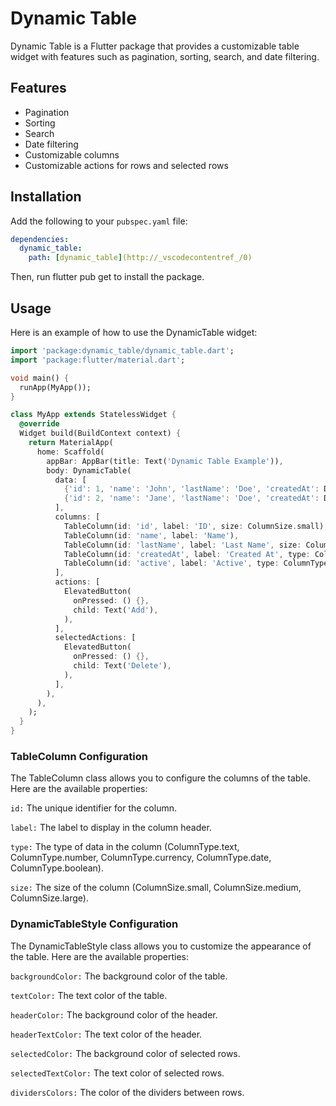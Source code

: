 # Dynamic Table

Dynamic Table is a Flutter package that provides a customizable table widget with features such as pagination, sorting, search, and date filtering.

## Features

- Pagination
- Sorting
- Search
- Date filtering
- Customizable columns
- Customizable actions for rows and selected rows

## Installation

Add the following to your `pubspec.yaml` file:

```yaml
dependencies:
  dynamic_table:
    path: [dynamic_table](http://_vscodecontentref_/0)
```

Then, run flutter pub get to install the package.

## Usage

Here is an example of how to use the DynamicTable widget:

```dart
import 'package:dynamic_table/dynamic_table.dart';
import 'package:flutter/material.dart';

void main() {
  runApp(MyApp());
}

class MyApp extends StatelessWidget {
  @override
  Widget build(BuildContext context) {
    return MaterialApp(
      home: Scaffold(
        appBar: AppBar(title: Text('Dynamic Table Example')),
        body: DynamicTable(
          data: [
            {'id': 1, 'name': 'John', 'lastName': 'Doe', 'createdAt': DateTime.now(), 'active': true},
            {'id': 2, 'name': 'Jane', 'lastName': 'Doe', 'createdAt': DateTime.now(), 'active': false},
          ],
          columns: [
            TableColumn(id: 'id', label: 'ID', size: ColumnSize.small),
            TableColumn(id: 'name', label: 'Name'),
            TableColumn(id: 'lastName', label: 'Last Name', size: ColumnSize.large),
            TableColumn(id: 'createdAt', label: 'Created At', type: ColumnType.date),
            TableColumn(id: 'active', label: 'Active', type: ColumnType.boolean),
          ],
          actions: [
            ElevatedButton(
              onPressed: () {},
              child: Text('Add'),
            ),
          ],
          selectedActions: [
            ElevatedButton(
              onPressed: () {},
              child: Text('Delete'),
            ),
          ],
        ),
      ),
    );
  }
}
```

### TableColumn Configuration
The TableColumn class allows you to configure the columns of the table. Here are the available properties:

```id:``` The unique identifier for the column.

```label:``` The label to display in the column header.

```type:``` The type of data in the column (ColumnType.text, ColumnType.number, ColumnType.currency, ColumnType.date, ColumnType.boolean).

```size:``` The size of the column (ColumnSize.small, ColumnSize.medium, ColumnSize.large).

### DynamicTableStyle Configuration
The DynamicTableStyle class allows you to customize the appearance of the table. Here are the available properties:

```backgroundColor:``` The background color of the table.

```textColor:``` The text color of the table.

```headerColor:``` The background color of the header.

```headerTextColor:``` The text color of the header.

```selectedColor:``` The background color of selected rows.

```selectedTextColor:``` The text color of selected rows.

```dividersColors:``` The color of the dividers between rows.

